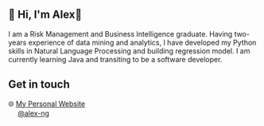 ## 👋 Hi, I'm Alex🌾
I am a Risk Management and Business Intelligence graduate. Having two-years experience of data mining and analytics, I have developed my Python skills in Natural Language Processing and building regression model. I am currently learning Java and transiting to be a software developer.

## Get in touch
🌐 <a href="https://alexnmk.github.io/" target='_blank'>My Personal Website</a><br>
<img src="https://cdn-icons-png.flaticon.com/512/174/174857.png" width="15" height="15"> <a href="https://www.linkedin.com/in/alexnmk/" target='_blank'>@alex-ng</a>
